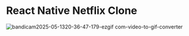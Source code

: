 # React Native Netflix Clone






![bandicam2025-05-1320-36-47-179-ezgif com-video-to-gif-converter](https://github.com/user-attachments/assets/56dbda77-60d8-4a81-9d32-f82a4b7f8269)
